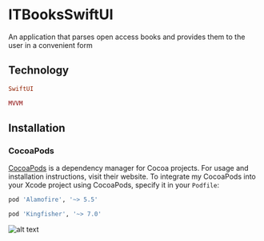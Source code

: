 # ITBooksSwiftUI

An application that parses open access books and provides them to the user in a convenient form 
## Technology

```ruby
SwiftUI
```
```ruby
MVVM
```

## Installation

### CocoaPods

[CocoaPods](https://cocoapods.org) is a dependency manager for Cocoa projects. For usage and installation instructions, visit their website. To integrate my CocoaPods into your Xcode project using CocoaPods, specify it in your `Podfile`:

```ruby
pod 'Alamofire', '~> 5.5'
```
```ruby
pod 'Kingfisher', '~> 7.0'
```
![alt text](https://static.tildacdn.com/tild3564-3863-4139-a661-623834323761/Frame_1.png)

